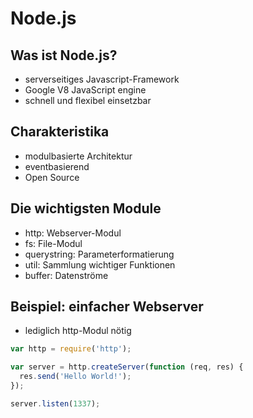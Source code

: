 # Node.js

## Was ist Node.js?
* serverseitiges Javascript-Framework
* Google V8 JavaScript engine
* schnell und flexibel einsetzbar

## Charakteristika
* modulbasierte Architektur
* eventbasierend
* Open Source

## Die wichtigsten Module
* http: Webserver-Modul
* fs: File-Modul
* querystring: Parameterformatierung
* util: Sammlung wichtiger Funktionen
* buffer: Datenströme

## Beispiel: einfacher Webserver
* lediglich http-Modul nötig

```javascript
var http = require('http');

var server = http.createServer(function (req, res) {
  res.send('Hello World!');
});

server.listen(1337);
```
